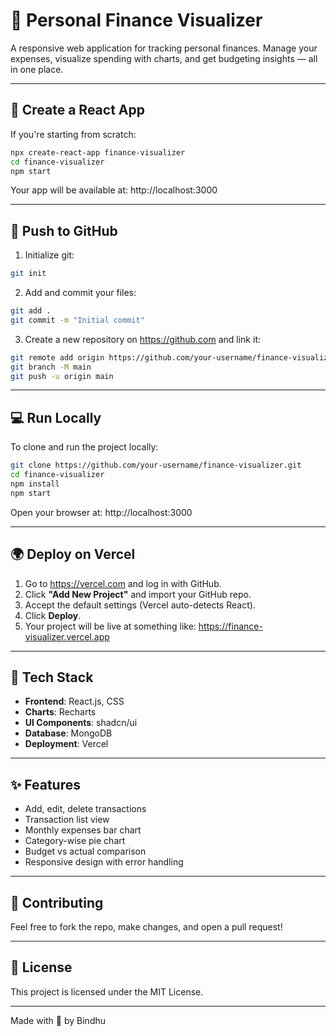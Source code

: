 # 💸 Personal Finance Visualizer

A responsive web application for tracking personal finances. Manage your expenses, visualize spending with charts, and get budgeting insights — all in one place.

---

## 🚀 Create a React App

If you're starting from scratch:

```bash
npx create-react-app finance-visualizer
cd finance-visualizer
npm start
```

Your app will be available at: http://localhost:3000

---

## 💾 Push to GitHub

1. Initialize git:

```bash
git init
```

2. Add and commit your files:

```bash
git add .
git commit -m "Initial commit"
```

3. Create a new repository on https://github.com and link it:

```bash
git remote add origin https://github.com/your-username/finance-visualizer.git
git branch -M main
git push -u origin main
```

---

## 💻 Run Locally

To clone and run the project locally:

```bash
git clone https://github.com/your-username/finance-visualizer.git
cd finance-visualizer
npm install
npm start
```

Open your browser at: http://localhost:3000

---

## 🌍 Deploy on Vercel

1. Go to https://vercel.com and log in with GitHub.
2. Click **"Add New Project"** and import your GitHub repo.
3. Accept the default settings (Vercel auto-detects React).
4. Click **Deploy**.
5. Your project will be live at something like: https://finance-visualizer.vercel.app

---

## 🧰 Tech Stack

- **Frontend**: React.js, CSS
- **Charts**: Recharts
- **UI Components**: shadcn/ui 
- **Database**: MongoDB 
- **Deployment**: Vercel

---

## ✨ Features

- Add, edit, delete transactions
- Transaction list view
- Monthly expenses bar chart
- Category-wise pie chart
- Budget vs actual comparison
- Responsive design with error handling

---



## 🤝 Contributing

Feel free to fork the repo, make changes, and open a pull request!

---

## 📝 License

This project is licensed under the MIT License.

---

Made with 💙 by Bindhu
